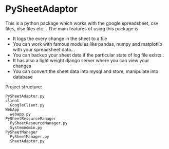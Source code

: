 # PySheetAdaptor

This is a python package which works with the google spreadsheet, csv files, xlsx files etc...
The main features of using this package is
* It logs the every change in the sheet to a file
* You can work with famous modules like pandas, numpy and matplotlib with your spreadsheet data...
* You can backup your sheet data if the particular state of log file exists..
* It has also a light weight django server where you can view your changes
* You can convert the sheet data into mysql and store, manipulate into database

Project structure:


    PySheetAdaptor.py
    client
      GoogleClient.py
    WebApp
      webapp.py
    PySheetResourceManager
      PySheetResourceManager.py
      SystemAdmin.py
    PySheetManager
      PySheetManager.py
      SheetAdaptor.py
      









